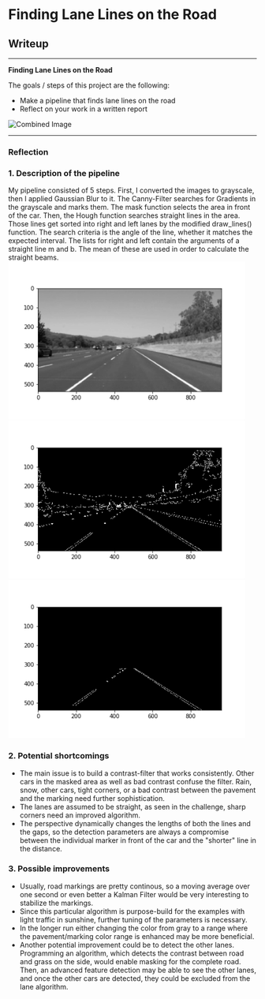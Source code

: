 # **Finding Lane Lines on the Road** 

## Writeup 


---

**Finding Lane Lines on the Road**

The goals / steps of this project are the following:
* Make a pipeline that finds lane lines on the road
* Reflect on your work in a written report
<img src="examples/laneLines_thirdPass.jpg" width="480" alt="Combined Image" />


[//]: # (Image References)

[image1]: ./test_images_output/solidYellowLeft.jpg "Solid Yellow Left"

---

### Reflection

### 1. Description of the pipeline

My pipeline consisted of 5 steps. First, I converted the images to grayscale, then I applied Gaussian Blur to it. The Canny-Filter searches for Gradients in the grayscale and marks them. The mask function selects the area in front of the car. Then, the Hough function searches straight lines in the area. Those lines get sorted into right and left lanes by the modified draw_lines() function. The search criteria is the angle of the line, whether it matches the expected interval. The lists for right and left contain the arguments of a straight line m and b. The mean of these are used in order to calculate the straight beams. 
<img src="/test_images_output/gray_blur.png" width="480" alt="gray_blur" />
<img src="/test_images_output/edges.png" width="480" alt="edges" />
<img src="/test_images_output/masked.png" width="480" alt="masked" />


### 2. Potential shortcomings


* The main issue is to build a contrast-filter that works consistently. Other cars in the masked area as well as bad contrast confuse the filter. Rain, snow, other cars, tight corners, or a bad contrast between the pavement and the marking need further sophistication. 
* The lanes are assumed to be straight, as seen in the challenge, sharp corners need an improved algorithm. 
* The perspective dynamically changes the lengths of both the lines and the gaps, so the detection parameters are always a compromise between the individual marker in front of the car and the "shorter" line in the distance. 


### 3. Possible improvements

* Usually, road markings are pretty continous, so a moving average over one second or even better a Kalman Filter would be very interesting to stabilize the markings. 
* Since this particular algorithm is purpose-build for the examples with light traffic in sunshine, further tuning of the parameters is necessary. 
* In the longer run either changing the color from gray to a range where the pavement/marking color range is enhanced may be more beneficial. 
* Another potential improvement could be to detect the other lanes. Programming an algorithm, which detects the contrast between road and grass on the side, would enable masking for the complete road. Then, an advanced feature detection may be able to see the other lanes, and once the other cars are detected, they could be excluded from the lane algorithm. 


